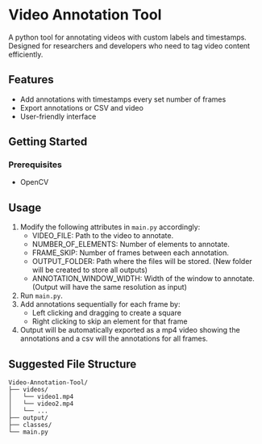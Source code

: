 # Video Annotation Tool

A python tool for annotating videos with custom labels and timestamps. Designed for researchers and developers who need to tag video content efficiently.

## Features

- Add annotations with timestamps every set number of frames
- Export annotations or CSV and video
- User-friendly interface

## Getting Started

### Prerequisites

- OpenCV

## Usage

1. Modify the following attributes in ``main.py`` accordingly:
    * VIDEO_FILE: Path to the video to annotate.
    * NUMBER_OF_ELEMENTS: Number of elements to annotate.
    * FRAME_SKIP: Number of frames between each annotation.
    * OUTPUT_FOLDER: Path where the files will be stored. (New folder will be created to store all outputs)
    * ANNOTATION_WINDOW_WIDTH: Width of the window to annotate. (Output will have the same resolution as input)
2. Run ``main.py``.
3. Add annotations sequentially for each frame by:
    * Left clicking and dragging to create a square
    * Right clicking to skip an element for that frame
4. Output will be automatically exported as a mp4 video showing the annotations and a csv will the annotations for all frames.

## Suggested File Structure

```
Video-Annotation-Tool/
├── videos/
│   └── video1.mp4
│   └── video2.mp4
│   └── ...
├── output/
├── classes/
└── main.py
```